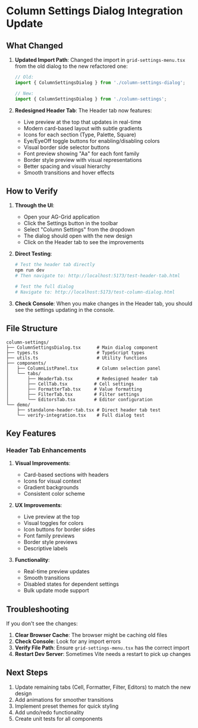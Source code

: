 # Column Settings Dialog Integration Update

## What Changed

1. **Updated Import Path**: Changed the import in `grid-settings-menu.tsx` from the old dialog to the new refactored one:
   ```typescript
   // Old:
   import { ColumnSettingsDialog } from './column-settings-dialog';
   
   // New:
   import { ColumnSettingsDialog } from './column-settings';
   ```

2. **Redesigned Header Tab**: The Header tab now features:
   - Live preview at the top that updates in real-time
   - Modern card-based layout with subtle gradients
   - Icons for each section (Type, Palette, Square)
   - Eye/EyeOff toggle buttons for enabling/disabling colors
   - Visual border side selector buttons
   - Font preview showing "Aa" for each font family
   - Border style preview with visual representations
   - Better spacing and visual hierarchy
   - Smooth transitions and hover effects

## How to Verify

1. **Through the UI**:
   - Open your AG-Grid application
   - Click the Settings button in the toolbar
   - Select "Column Settings" from the dropdown
   - The dialog should open with the new design
   - Click on the Header tab to see the improvements

2. **Direct Testing**:
   ```bash
   # Test the header tab directly
   npm run dev
   # Then navigate to: http://localhost:5173/test-header-tab.html
   
   # Test the full dialog
   # Navigate to: http://localhost:5173/test-column-dialog.html
   ```

3. **Check Console**: When you make changes in the Header tab, you should see the settings updating in the console.

## File Structure

```
column-settings/
├── ColumnSettingsDialog.tsx      # Main dialog component
├── types.ts                      # TypeScript types
├── utils.ts                      # Utility functions
├── components/
│   ├── ColumnListPanel.tsx       # Column selection panel
│   └── tabs/
│       ├── HeaderTab.tsx         # Redesigned header tab
│       ├── CellTab.tsx          # Cell settings
│       ├── FormatterTab.tsx     # Value formatting
│       ├── FilterTab.tsx        # Filter settings
│       └── EditorsTab.tsx       # Editor configuration
└── demo/
    ├── standalone-header-tab.tsx # Direct header tab test
    └── verify-integration.tsx    # Full dialog test

```

## Key Features

### Header Tab Enhancements

1. **Visual Improvements**:
   - Card-based sections with headers
   - Icons for visual context
   - Gradient backgrounds
   - Consistent color scheme

2. **UX Improvements**:
   - Live preview at the top
   - Visual toggles for colors
   - Icon buttons for border sides
   - Font family previews
   - Border style previews
   - Descriptive labels

3. **Functionality**:
   - Real-time preview updates
   - Smooth transitions
   - Disabled states for dependent settings
   - Bulk update mode support

## Troubleshooting

If you don't see the changes:

1. **Clear Browser Cache**: The browser might be caching old files
2. **Check Console**: Look for any import errors
3. **Verify File Path**: Ensure `grid-settings-menu.tsx` has the correct import
4. **Restart Dev Server**: Sometimes Vite needs a restart to pick up changes

## Next Steps

1. Update remaining tabs (Cell, Formatter, Filter, Editors) to match the new design
2. Add animations for smoother transitions
3. Implement preset themes for quick styling
4. Add undo/redo functionality
5. Create unit tests for all components
